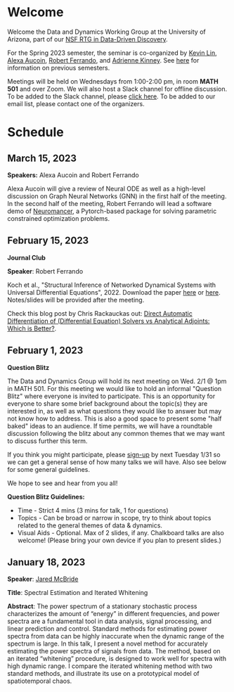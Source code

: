 # Welcome

Welcome the Data and Dynamics Working Group at the University of Arizona, part of our [NSF RTG in Data-Driven Discovery](https://sites.google.com/math.arizona.edu/data-driven-discovery/home?pli=1).

For the Spring 2023 semester, the seminar is co-organized by
[Kevin Lin](https://www.math.arizona.edu/~klin/index.php),
[Alexa
Aucoin](https://appliedmath.arizona.edu/person/alexa-aucoin),
[Robert
Ferrando](https://appliedmath.arizona.edu/person/robert-ferrando),
and [Adrienne
Kinney](https://appliedmath.arizona.edu/person/adrienne-kinney).
See [here](https://www.math.arizona.edu/~klin/ddg) for
information on previous semesters.

Meetings will be held on Wednesdays from 1:00-2:00 pm, in room **MATH 501** and over Zoom. We will also host a Slack channel for offline discussion. To be added to the Slack channel, please [click here](https://join.slack.com/t/data--dynamics/shared_invite/zt-1n961v4s5-xXbzNkD4Lvo6wAoA5X_Hlw). To be added to our email list, please contact one of the organizers.

# Schedule

## March 15, 2023

**Speakers:** Alexa Aucoin and Robert Ferrando

Alexa Aucoin will give a review of Neural ODE as well as a high-level discussion on Graph Neural Networks (GNN) in the first half of the meeting. In the second half of the meeting, Robert Ferrando will lead a software demo of [Neuromancer](https://github.com/pnnl/neuromancer), a Pytorch-based package for solving parametric constrained optimization problems.

## February 15, 2023

**Journal Club**

**Speaker**: Robert Ferrando

Koch et al., "Structural Inference of Networked Dynamical Systems with Universal Differential Equations", 2022. 
Download the paper [here](https://aps.arxiv.org/abs/2207.04962) or [here](https://aip.scitation.org/doi/full/10.1063/5.0109093).
Notes/slides will be provided after the meeting.

Check this blog post by Chris Rackauckas out: [Direct Automatic Differentiation of (Differential Equation) Solvers vs Analytical Adjoints: Which is Better?](https://www.stochasticlifestyle.com/direct-automatic-differentiation-of-solvers-vs-analytical-adjoints-which-is-better/).

## February 1, 2023

**Question Blitz**

The Data and Dynamics Group will hold its next meeting on Wed. 2/1 @ 1pm in MATH 501. For this meeting we would like to hold an informal "Question Blitz" where everyone is invited to participate. This is an opportunity for everyone to share some brief background about the topic(s) they are interested in, as well as what questions they would like to answer but may not know how to address. This is also a good space to present some "half baked" ideas to an audience. If time permits, we will have a roundtable discussion following the blitz about any common themes that we may want to discuss further this term. 


If you think you might participate, please [sign-up](https://docs.google.com/spreadsheets/d/1krjwyw24YpVYxZ6xsm4j1boaqeihLteOJ_w6ShHNoIM/edit?pli=1#gid=0) by next Tuesday 1/31 so we can get a general sense of how many talks we will have. Also see below for some general guidelines.


We hope to see and hear from you all! 


**Question Blitz Guidelines:**

* Time - Strict 4 mins (3 mins for talk, 1 for questions)
* Topics - Can be broad or narrow in scope, try to think about topics related to the general themes of data & dynamics.
* Visual Aids - Optional. Max of 2 slides, if any. Chalkboard talks are also welcome! (Please bring your own device if you plan to present slides.) 


## January 18, 2023

**Speaker**: [Jared McBride](https://appliedmath.arizona.edu/person/jared-mcbride)

**Title**: Spectral Estimation and Iterated Whitening

**Abstract**: The power spectrum of a stationary stochastic process characterizes the amount of “energy” in different frequencies, and power spectra are a fundamental tool in data analysis, signal processing, and linear prediction and control. Standard methods for estimating power spectra from data can be highly inaccurate when the dynamic range of the spectrum is large.  In this talk, I present a novel method for accurately estimating the power spectra of signals from data. The method, based on an iterated “whitening” procedure, is designed to work well for spectra with high dynamic range.  I compare the iterated whitening method with two standard methods, and illustrate its use on a prototypical model of spatiotemporal chaos.
